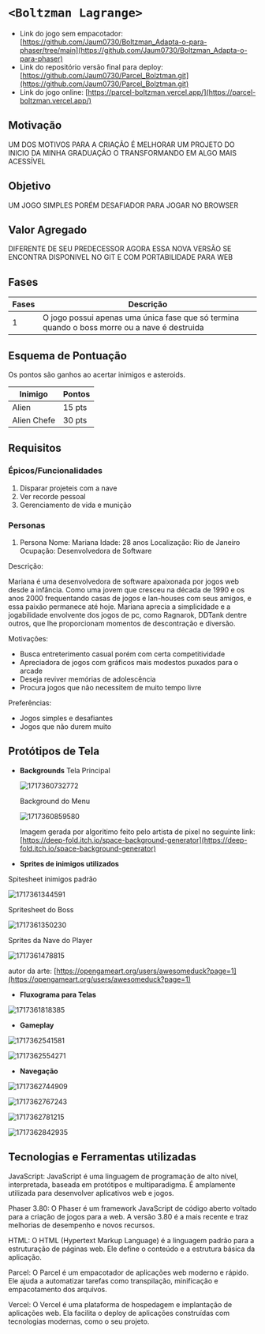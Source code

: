 # `<Boltzman Lagrange>`

* Link do jogo sem empacotador: [https://github.com/Jaum0730/Boltzman_Adapta-o-para-phaser/tree/main](https://github.com/Jaum0730/Boltzman_Adapta-o-para-phaser)
* Link do repositório versão final para deploy: [https://github.com/Jaum0730/Parcel_Bolztman.git](https://github.com/Jaum0730/Parcel_Bolztman.git)
* Link do jogo online: [https://parcel-boltzman.vercel.app/](https://parcel-boltzman.vercel.app/)

## Motivação

UM DOS MOTIVOS PARA A CRIAÇÃO É MELHORAR UM PROJETO DO INICIO DA MINHA GRADUAÇÃO O TRANSFORMANDO EM ALGO MAIS ACESSÍVEL

## Objetivo

UM JOGO SIMPLES PORÉM DESAFIADOR PARA JOGAR NO BROWSER

## Valor Agregado

DIFERENTE DE SEU PREDECESSOR AGORA ESSA NOVA VERSÃO SE ENCONTRA DISPONIVEL NO GIT E COM PORTABILIDADE PARA WEB

## Fases

| Fases | Descrição                                                                                     |
| ----- | ----------------------------------------------------------------------------------------------- |
| 1     | O jogo possui apenas uma única fase que só termina quando o boss morre ou a nave é destruida |

## Esquema de Pontuação

Os pontos são ganhos ao acertar inimigos e asteroids.

| Inimigo     | Pontos |
| ----------- | ------ |
| Alien       | 15 pts |
| Alien Chefe | 30 pts |

## Requisitos

### Épicos/Funcionalidades

1. Disparar projeteis com a nave
2. Ver recorde pessoal
3. Gerenciamento de vida e munição

### Personas

1. Persona 
   Nome: Mariana
   Idade: 28 anos
   Localização: Rio de Janeiro
   Ocupação: Desenvolvedora de Software

Descrição:

Mariana é uma desenvolvedora de software apaixonada por jogos web desde a infância. Como uma jovem que cresceu na década de 1990 e os anos 2000 frequentando casas de jogos e lan-houses com seus amigos, e essa paixão permanece até hoje. Mariana aprecia a simplicidade e a jogabilidade envolvente dos jogos de pc, como Ragnarok,  DDTank dentre outros, que lhe proporcionam momentos de descontração e diversão.

Motivações:

* Busca entreterimento casual porém com certa competitividade
* Apreciadora de jogos com gráficos mais modestos puxados para o arcade
* Deseja reviver memórias de adolescência
* Procura jogos que não necessitem de muito tempo livre

Preferências:

* Jogos simples e desafiantes
* Jogos que não durem muito

## Protótipos de Tela

* **Backgrounds**
  Tela Principal

  ![1717360732772](image/RequisitosVD/1717360732772.png)

  Background do Menu

  ![1717360859580](image/RequisitosVD/1717360859580.png)

    Imagem gerada por algoritimo feito pelo artista de pixel no seguinte link:[https://deep-fold.itch.io/space-background-generator](https://deep-fold.itch.io/space-background-generator)

* **Sprites de inimigos utilizados**

Spitesheet inimigos padrão

![1717361344591](image/RequisitosVD/1717361344591.png)

Spritesheet do Boss

![1717361350230](image/RequisitosVD/1717361350230.png)

Sprites da Nave do Player

![1717361478815](image/RequisitosVD/1717361478815.png)

autor da arte: [https://opengameart.org/users/awesomeduck?page=1](https://opengameart.org/users/awesomeduck?page=1)

* **Fluxograma para Telas**

![1717361818385](image/RequisitosVD/1717361818385.png)


* **Gameplay**

![1717362541581](image/RequisitosVD/1717362541581.png)

![1717362554271](image/RequisitosVD/1717362554271.png)

* **Navegação**

![1717362744909](image/RequisitosVD/1717362744909.png)

![1717362767243](image/RequisitosVD/1717362767243.png)

![1717362781215](image/RequisitosVD/1717362781215.png)

![1717362842935](image/RequisitosVD/1717362842935.png)



## Tecnologias e Ferramentas utilizadas

JavaScript: JavaScript é uma linguagem de programação de alto nível, interpretada, baseada em protótipos e multiparadigma. É amplamente utilizada para desenvolver aplicativos web e jogos.

Phaser 3.80: O Phaser é um framework JavaScript de código aberto voltado para a criação de jogos para a web. A versão 3.80 é a mais recente e traz melhorias de desempenho e novos recursos.

HTML: O HTML (Hypertext Markup Language) é a linguagem padrão para a estruturação de páginas web. Ele define o conteúdo e a estrutura básica da aplicação.

Parcel: O Parcel é um empacotador de aplicações web moderno e rápido. Ele ajuda a automatizar tarefas como transpilação, minificação e empacotamento dos arquivos.

Vercel: O Vercel é uma plataforma de hospedagem e implantação de aplicações web. Ela facilita o deploy de aplicações construídas com tecnologias modernas, como o seu projeto.
